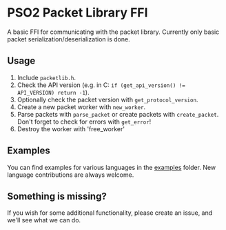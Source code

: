 # PSO2 Packet Library FFI

A basic FFI for communicating with the packet library. Currently only basic packet serialization/deserialization is done.

## Usage

 1) Include `packetlib.h`.
 2) Check the API version (e.g. in C: `if (get_api_version() != API_VERSION) return -1`).
 3) Optionally check the packet version with `get_protocol_version`.
 3) Create a new packet worker with `new_worker`.
 4) Parse packets with `parse_packet` or create packets with `create_packet`. Don't forget to check for errors with `get_error`!
 5) Destroy the worker with 'free_worker'

## Examples

You can find examples for various languages in the [examples](examples) folder. New language contributions are always welcome.

## Something is missing?

If you wish for some additional functionality, please create an issue, and we'll see what we can do.
